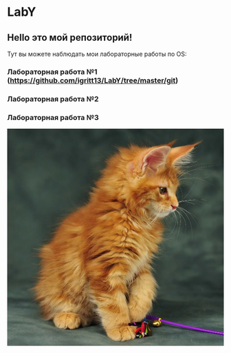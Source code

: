 # LabY
## Hello это мой репозиторий!  
Тут вы можете наблюдать мои лабораторные работы по ОS:  
### Лабораторная работа №1 (https://github.com/igritt13/LabY/tree/master/git)
### Лабораторная работа №2
### Лабораторная работа №3 


![](https://github.com/igritt13/LabY/blob/master/images/pJXxdolB4Es.jpg)
